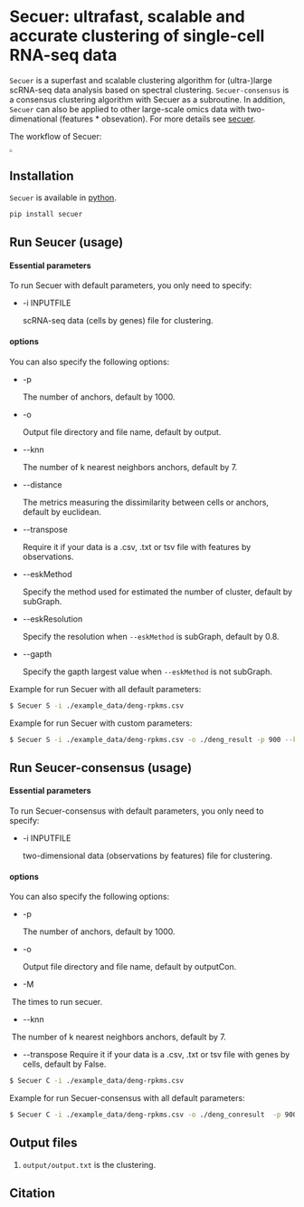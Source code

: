 # Secuer: ultrafast, scalable and accurate clustering of single-cell RNA-seq data

`Secuer` is a superfast and scalable clustering algorithm for (ultra-)large scRNA-seq data analysis based on spectral clustering.  `Secuer-consensus` is a consensus clustering algorithm with Secuer as a subroutine. In addition, `Secuer` can also be applied to other large-scale omics data with two-dimenational (features * obsevation). For more details see [secuer](https://arxiv.org/abs/2205.12432v2).  

The workflow of Secuer:

<img src="https://github.com/nanawei11/Secuer/raw/main/Figures/Figure1.png" style="zoom: 33%;" />

## Installation

`Secuer` is available in [python](https://www.python.org). 

```python
pip install secuer
```

## Run Seucer (usage)

#### Essential parameters

To run Secuer with default parameters, you only need to specify:

- -i INPUTFILE 

  scRNA-seq data (cells by genes) file for clustering. 

#### options
You can also specify the following options:

- -p         

  The number of anchors, default by 1000.

- -o 

  Output file directory and file name, default by output.

- --knn 

  The number of k nearest neighbors anchors, default by 7.

- --distance

  The metrics measuring the dissimilarity between cells or anchors, default by euclidean.
  
- --transpose
  
  Require it if your data is a .csv, .txt or tsv file with features by observations.
  
- --eskMethod

  Specify the method used for estimated the number of cluster, default by subGraph.

* --eskResolution

  Specify the resolution when `--eskMethod`  is subGraph, default by 0.8.

* --gapth

  Specify the gapth largest value when `--eskMethod`  is not subGraph.

  

Example for run Secuer with all default parameters:

```sh
$ Secuer S -i ./example_data/deng-rpkms.csv
```
Example for run Secuer with custom parameters:

```sh
$ Secuer S -i ./example_data/deng-rpkms.csv -o ./deng_result -p 900 --knn 5 --transpose
```



## Run Seucer-consensus (usage)

#### Essential parameters

To run Secuer-consensus with default parameters, you only need to specify:

- -i INPUTFILE 

  two-dimensional data (observations by features) file for clustering. 

#### options
You can also specify the following options:

- -p         

  The number of anchors, default by 1000.

- -o 

  Output file directory and file name, default by outputCon.

* -M 

​	The times to run secuer.

* --knn 

​		The number of k nearest neighbors anchors, default by 7.

- --transpose
  Require it if your data is a .csv, .txt or tsv file with genes by cells, default by False.

```sh
$ Secuer C -i ./example_data/deng-rpkms.csv
```

Example for run Secuer-consensus with all default parameters:
```sh
$ Secuer C -i ./example_data/deng-rpkms.csv -o ./deng_conresult  -p 900 --knn 5 -M 7
```



## Output files

1. `output/output.txt` is the clustering. 

## Citation
